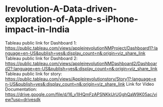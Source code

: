 # Irevolution-A-Data-driven-exploration-of-Apple-s-iPhone-impact-in-India
Tableau public link for Dashboard 1:
https://public.tableau.com/views/appleirevolutionNMProject/Dashboard1?:language=en-US&publish=yes&:display_count=n&:origin=viz_share_link  
Tableau public link for Dashboard 2:
https://public.tableau.com/views/appleirevolutionNMDashboard2/Dashboard2?:language=en-US&publish=yes&:display_count=n&:origin=viz_share_link
Tableau public link for story:
https://public.tableau.com/views/Appleirevolutionstory/Story1?:language=en-US&publish=yes&:display_count=n&:origin=viz_share_link
Link for Video Documentation:
https://drive.google.com/file/d/16_v1IHQmFzAPSNKkUrUGghQaW9K05ac/view?usp=drivesdk

